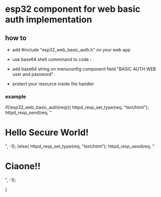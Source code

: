 # esp32 component for web basic auth implementation

## how to

- add #include "esp32_web_basic_auth.h" on your web app

- use base64 shell commmand to code <user>:<password> 
- add base64 string on menuconfig component field "BASIC AUTH WEB user and password"

- protect your resource inside the handler

### example

if(!esp32_web_basic_auth(req)){
    httpd_resp_set_type(req, "text/html");
    httpd_resp_send(req, "<h1>Hello Secure World!</h1>", -1); 
}else{
    httpd_resp_set_type(req, "text/html");
    httpd_resp_send(req, "<h1>Ciaone!!</h1>", -1); 

}  

